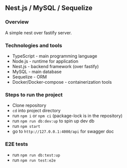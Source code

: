 ## Nest.js / MySQL / Sequelize

### Overview

A simple nest over fastify server.

### Technologies and tools

- TypeScript - main programming language
- Node.js - runtime for application
- Nest.js - backend framework (over fastify)
- MySQL - main database
- Sequelize - ORM
- Docker/Docker-compose - containerization tools

### Steps to run the project

- Clone repository
- `cd` into project directory
- run `npm i` or `npm ci` (package-lock is in the repository)
- run `npm run db:dev:up` to spin up dev db
- run `npm start`
- go to `http://127.0.0.1:4000/api` for swagger doc

### E2E tests

- run `npm run db:test:up`
- run `npm run test:e2e`

